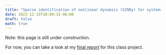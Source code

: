 ```yaml
---
title: "Sparse identification of nonlinear dynamics (SINDy) for systems with actuation"
date: 2023-12-15T20:09:15-06:00
draft: false
math: true
---
```


Note: this page is still under construction.

For now, you can take a look at my [final report](/documents/ESAM479_Individual_Project.pdf) for this class project.

